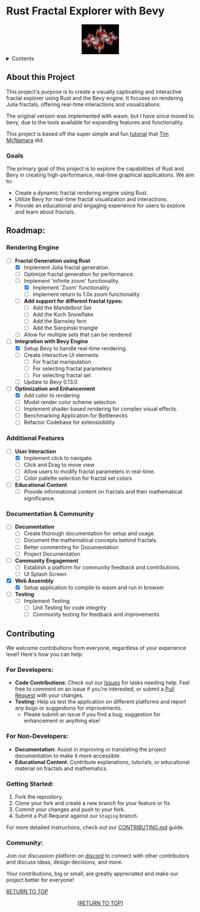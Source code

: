 <a name="readme-top"></a>
# Rust Fractal Explorer with Bevy
<div align="center">
<img src="images/julia-render-1.0.png" alt="Logo" width="100" height="80">
</div>

<details>
        <summary>Contents</summary>
        <ol>
                <li>
                        <a href="#purpose">Purpose</a>
                </li>
                <li>
                        <a href="#about-this-project">About this Project</a>
                        <ul>
                                <li><a href="#goals">Goals</a></li>
                        </ul>
                </li>
                <li><a href="#roadmap">Roadmap</a></li>
                <li><a href="#contributing">Contributing</a></li>
        </ol>
</details>

## About this Project

This project's purpose is to create a visually captivating and interactive fractal explorer using Rust and the Bevy engine. It focuses on rendering Julia fractals, offering real-time interactions and visualizations.

The original version was implemented with wasm, but I have since moved to bevy, due to the tools available for expanding features and functionality.

This project is based off the super simple and fun [tutorial](https://www.youtube.com/watch?v=g4vN2Z0JuZI&ab_channel=timClicks) that [Tim McNamara](https://www.linkedin.com/in/timmcnamaranz/) did. 

### Goals

The primary goal of this project is to explore the capabilities of Rust and Bevy in creating high-performance, real-time graphical applications. We aim to:

- Create a dynamic fractal rendering engine using Rust.
- Utilize Bevy for real-time fractal visualization and interactions.
- Provide an educational and engaging experience for users to explore and learn about fractals.

## Roadmap:

### Rendering Engine

- [ ] **Fractal Generation using Rust**
    - [x] Implement Julia fractal generation.
    - [ ] Optimize fractal generation for performance.
    - [ ] Implement 'infinite zoom' functionality.
        - [x] Implement 'Zoom' functionality
        - [ ] Implement return to 1.0x zoom functionality
    - [ ] **Add support for different fractal types:**
        - [ ] Add the Mandelbrot Set
        - [ ] Add the Koch Snowflake
        - [ ] Add the Barnsley fern
        - [ ] Add the Sierpiński triangle
    - [ ] Allow for multiple sets that can be rendered

- [ ] **Integration with Bevy Engine**
    - [x] Setup Bevy to handle real-time rendering.
    - [ ] Create interactive UI elements 
        - [ ] For fractal manipulation.
        - [ ] For selecting fractal parameters
        - [ ] For selecting fractal set
    - [ ] Update to Bevy 0.13.0

- [ ] **Optimization and Enhancement**
    - [x] Add color to rendering
    - [ ] Model render color scheme selection
    - [ ] Implement shader-based rendering for complex visual effects.
    - [ ] Benchmarking Application for Bottlenecks
    - [ ] Refactor Codebase for extensisibility 

### Additional Features

- [ ] **User Interaction**
    - [x] Implement click to navigate.
    - [ ] Click and Drag to move view
    - [ ] Allow users to modify fractal parameters in real-time.
    - [ ] Color pallette selection for fractal set colors

- [ ] **Educational Content**
    - [ ] Provide informational content on fractals and their mathematical significance.

### Documentation & Community

- [ ] **Documentation**
    - [ ] Create thorough documentation for setup and usage.
    - [ ] Document the mathematical concepts behind fractals.
    - [ ] Better commenting for Documentation
    - [ ] Project Documentation

- [ ] **Community Engagement**
    - [ ] Establish a platform for community feedback and contributions.
    - [ ] UI Splash Screen

- [x] **Web Assembly**
    - [x] Setup application to compile to wasm and run in browser

- [ ] **Testing**
    - [ ] Implement Testing
        - [ ] Unit Testing for code integrity
        - [ ] Community testing for feedback and improvements

## Contributing

We welcome contributions from everyone, regardless of your experience level! Here's how you can help:

### For Developers:
- **Code Contributions**: Check out our [Issues](https://github.com/RPG-Alex/project-julia/issues) for tasks needing help. Feel free to comment on an issue if you're interested, or submit a [Pull Request](https://github.com/RPG-Alex/project-julia/pulls) with your changes.
- **Testing**: Help us test the application on different platforms and report any bugs or suggestions for improvements.
    - Please submit an issue if you find a bug, suggestion for enhancement or anything else!

### For Non-Developers:
- **Documentation**: Assist in improving or translating the project documentation to make it more accessible.
- **Educational Content**: Contribute explanations, tutorials, or educational material on fractals and mathematics.

### Getting Started:
1. Fork the repository.
2. Clone your fork and create a new branch for your feature or fix.
3. Commit your changes and push to your fork.
4. Submit a Pull Request against our `Staging` branch.

For more detailed instructions, check out our [CONTRIBUTING.md](https://github.com/RPG-Alex/project-julia/blob/main/CONTRIBUTING.md) guide.

### Community:
Join our discussion platform on [discord](https://discord.gg/AXqf3FU2) to connect with other contributors and discuss ideas, design decisions, and more.

Your contributions, big or small, are greatly appreciated and make our project better for everyone!

[RETURN TO TOP](#readme-top)


<p align="center">[<a href="#readme-top">RETURN TO TOP</a>]</p>
